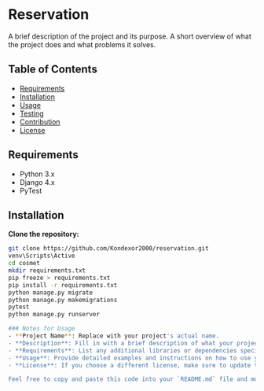 # Reservation

A brief description of the project and its purpose. A short overview of what the project does and what problems it solves.

## Table of Contents

- [Requirements](#requirements)
- [Installation](#installation)
- [Usage](#usage)
- [Testing](#testing)
- [Contribution](#contribution)
- [License](#license)

## Requirements

- Python 3.x
- Django 4.x
- PyTest

## Installation

**Clone the repository:**

```bash
git clone https://github.com/Kondexor2000/reservation.git
venv\Scripts\Active
cd cosmet
mkdir requirements.txt
pip freeze > requirements.txt
pip install -r requirements.txt
python manage.py migrate
python manage.py makemigrations
pytest
python manage.py runserver

### Notes for Usage
- **Project Name**: Replace with your project's actual name.
- **Description**: Fill in with a brief description of what your project does.
- **Requirements**: List any additional libraries or dependencies specific to your project.
- **Usage**: Provide detailed examples and instructions on how to use your application.
- **License**: If you choose a different license, make sure to update the license section accordingly.

Feel free to copy and paste this code into your `README.md` file and modify it as necessary!
